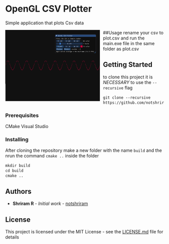 # OpenGL CSV Plotter
Simple application that plots Csv data 


<img src="screen.png" style="float: left; margin-right: 10px;" width=300px/>
##Usage
rename your csv to plot.csv and run the main.exe file in the same folder as plot.csv


## Getting Started
to clone this project it is *NECESSARY* to use the `--recursive` flag

```
git clone --recursive https://github.com/notshriram/OpenGL_Boilerplate
```

### Prerequisites

CMake 
Visual Studio

### Installing
After cloning the repository make a new folder with the name `build` and the nrun the command `cmake ..` inside the folder 

```
mkdir build
cd build
cmake ..
```

## Authors

* **Shriram R** - *Initial work* - [notshriram](https://github.com/notshriram)

## License

This project is licensed under the MIT License - see the [LICENSE.md](LICENSE.md) file for details
